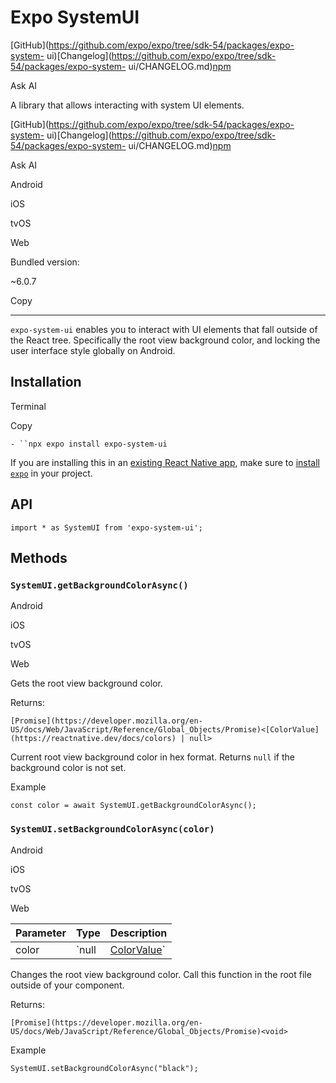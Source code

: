 # Expo SystemUI

[GitHub](https://github.com/expo/expo/tree/sdk-54/packages/expo-system-
ui)[Changelog](https://github.com/expo/expo/tree/sdk-54/packages/expo-system-
ui/CHANGELOG.md)[npm](https://www.npmjs.com/package/expo-system-ui)

Ask AI

A library that allows interacting with system UI elements.

[GitHub](https://github.com/expo/expo/tree/sdk-54/packages/expo-system-
ui)[Changelog](https://github.com/expo/expo/tree/sdk-54/packages/expo-system-
ui/CHANGELOG.md)[npm](https://www.npmjs.com/package/expo-system-ui)

Ask AI

Android

iOS

tvOS

Web

Bundled version:

~6.0.7

Copy

* * *

`expo-system-ui` enables you to interact with UI elements that fall outside of
the React tree. Specifically the root view background color, and locking the
user interface style globally on Android.

## Installation

Terminal

Copy

`- ``npx expo install expo-system-ui`

If you are installing this in an [existing React Native app](/bare/overview),
make sure to [install `expo`](/bare/installing-expo-modules) in your project.

## API

    
    
    import * as SystemUI from 'expo-system-ui';
    

## Methods

### `SystemUI.getBackgroundColorAsync()`

Android

iOS

tvOS

Web

Gets the root view background color.

Returns:

`[Promise](https://developer.mozilla.org/en-US/docs/Web/JavaScript/Reference/Global_Objects/Promise)<[ColorValue](https://reactnative.dev/docs/colors) | null>`

Current root view background color in hex format. Returns `null` if the
background color is not set.

Example

    
    
    const color = await SystemUI.getBackgroundColorAsync();
    

### `SystemUI.setBackgroundColorAsync(color)`

Android

iOS

tvOS

Web

Parameter| Type| Description  
---|---|---  
color| `null | [ColorValue](https://reactnative.dev/docs/colors)`| Any valid [CSS 3 (SVG) color](http://www.w3.org/TR/css3-color/#svg-color).  
  
  

Changes the root view background color. Call this function in the root file
outside of your component.

Returns:

`[Promise](https://developer.mozilla.org/en-
US/docs/Web/JavaScript/Reference/Global_Objects/Promise)<void>`

Example

    
    
    SystemUI.setBackgroundColorAsync("black");
    

